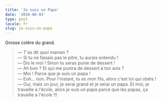 ```yaml
---
title: 'Je suis un Papa'
date: '2016-06-03'
type: post
locale: fr
slug: je-suis-un-papa
---
```


Grosse colère du grand.

<!-- more -->

> — T'as dit quoi maman ?  
> — Si tu ne faisais pas le pitre, tu aurais entendu !  
> — Dis le moi ! Sinon tu seras punie de dessert !  
> — Ah bon ? Et qui me punira de dessert à ton avis ?  
> — Moi ! Parce que je suis un papa !  
> — Euh… non. Pour l'instant, tu es mon fils, alors c'est toi qui obéis !  
> — Oui, mais un jour, je serai grand et je serai un papa. Et moi, je travaille à l'école, alors je suis un papa parce que les papas, ça travaille a l'école !!!
